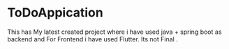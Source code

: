 # ToDoAppication
This has My latest created project where i have used java + spring boot as backend and For Frontend i have used Flutter. Its not Final .
